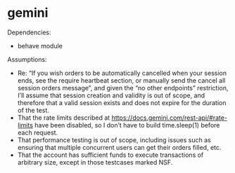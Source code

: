 # gemini


Dependencies:
* behave module

Assumptions:
* Re: “If you wish orders to be automatically cancelled when your session ends, see the require heartbeat section, or manually send the cancel all session orders message”, and given the “no other endpoints” restriction, I’ll assume that session creation and validity is out of scope, and therefore that a valid session exists and does not expire for the duration of the test.
* That the rate limits described at https://docs.gemini.com/rest-api/#rate-limits have been disabled, so I don’t have to build time.sleep(1) before each request.
* That performance testing is out of scope, including issues such as ensuring that multiple concurrent users can get their orders filled, etc.
* That the account has sufficient funds to execute transactions of arbitrary size, except in those testcases marked NSF.

